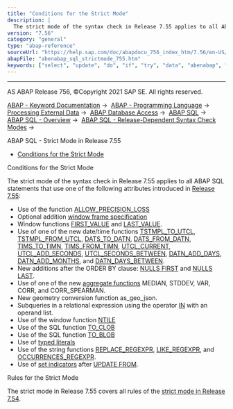 ```yaml
---
title: "Conditions for the Strict Mode"
description: |
  The strict mode of the syntax check in Release 7.55 applies to all ABAP SQL statements that use one of the following attributes introduced in Release 7.55(https://help.sap.com/doc/abapdocu_756_index_htm/7.56/en-US/abennews-755-abap_sql.htm): -   Use of the function ALLOW_PRECISION_LOSS(https:/
version: "7.56"
category: "general"
type: "abap-reference"
sourceUrl: "https://help.sap.com/doc/abapdocu_756_index_htm/7.56/en-US/abenabap_sql_strictmode_755.htm"
abapFile: "abenabap_sql_strictmode_755.htm"
keywords: ["select", "update", "do", "if", "try", "data", "abenabap", "sql", "strictmode", "755"]
---
```


* * *

AS ABAP Release 756, ©Copyright 2021 SAP SE. All rights reserved.

[ABAP - Keyword Documentation](https://help.sap.com/doc/abapdocu_756_index_htm/7.56/en-US/abenabap.htm) →  [ABAP - Programming Language](https://help.sap.com/doc/abapdocu_756_index_htm/7.56/en-US/abenabap_reference.htm) →  [Processing External Data](https://help.sap.com/doc/abapdocu_756_index_htm/7.56/en-US/abenabap_language_external_data.htm) →  [ABAP Database Access](https://help.sap.com/doc/abapdocu_756_index_htm/7.56/en-US/abendb_access.htm) →  [ABAP SQL](https://help.sap.com/doc/abapdocu_756_index_htm/7.56/en-US/abenabap_sql.htm) →  [ABAP SQL - Overview](https://help.sap.com/doc/abapdocu_756_index_htm/7.56/en-US/abenabap_sql_oview.htm) →  [ABAP SQL - Release-Dependent Syntax Check Modes](https://help.sap.com/doc/abapdocu_756_index_htm/7.56/en-US/abenabap_sql_strict_modes.htm) → 

ABAP SQL - Strict Mode in Release 7.55

-   [Conditions for the Strict Mode](#abenabap-sql-strictmode-755-1-------rules-for-the-strict-mode---@ITOC@@ABENABAP_SQL_STRICTMODE_755_2)

Conditions for the Strict Mode

The strict mode of the syntax check in Release 7.55 applies to all ABAP SQL statements that use one of the following attributes introduced in [Release 7.55](https://help.sap.com/doc/abapdocu_756_index_htm/7.56/en-US/abennews-755-abap_sql.htm):

-   Use of the function [ALLOW\_PRECISION\_LOSS](https://help.sap.com/doc/abapdocu_756_index_htm/7.56/en-US/abapselect_allow_precision_loss.htm)
-   Optional addition [window frame specification](https://help.sap.com/doc/abapdocu_756_index_htm/7.56/en-US/abapselect_over.htm)
-   Window functions [FIRST\_VALUE](https://help.sap.com/doc/abapdocu_756_index_htm/7.56/en-US/abensql_win_func.htm) and [LAST\_VALUE](https://help.sap.com/doc/abapdocu_756_index_htm/7.56/en-US/abensql_win_func.htm).
-   Use of one of the new date/time functions [TSTMPL\_TO\_UTCL](https://help.sap.com/doc/abapdocu_756_index_htm/7.56/en-US/abensql_date_time_conversions.htm), [TSTMPL\_FROM\_UTCL](https://help.sap.com/doc/abapdocu_756_index_htm/7.56/en-US/abensql_date_time_conversions.htm), [DATS\_TO\_DATN](https://help.sap.com/doc/abapdocu_756_index_htm/7.56/en-US/abensql_date_time_conversions.htm), [DATS\_FROM\_DATN](https://help.sap.com/doc/abapdocu_756_index_htm/7.56/en-US/abensql_date_time_conversions.htm), [TIMS\_TO\_TIMN](https://help.sap.com/doc/abapdocu_756_index_htm/7.56/en-US/abensql_date_time_conversions.htm), [TIMS\_FROM\_TIMN](https://help.sap.com/doc/abapdocu_756_index_htm/7.56/en-US/abensql_date_time_conversions.htm), [UTCL\_CURRENT](https://help.sap.com/doc/abapdocu_756_index_htm/7.56/en-US/abensql_timestamp_func.htm), [UTCL\_ADD\_SECONDS](https://help.sap.com/doc/abapdocu_756_index_htm/7.56/en-US/abensql_timestamp_func.htm), [UTCL\_SECONDS\_BETWEEN](https://help.sap.com/doc/abapdocu_756_index_htm/7.56/en-US/abensql_timestamp_func.htm), [DATN\_ADD\_DAYS](https://help.sap.com/doc/abapdocu_756_index_htm/7.56/en-US/abensql_date_func.htm), [DATN\_ADD\_MONTHS](https://help.sap.com/doc/abapdocu_756_index_htm/7.56/en-US/abensql_date_func.htm), and [DATN\_DAYS\_BETWEEN](https://help.sap.com/doc/abapdocu_756_index_htm/7.56/en-US/abensql_date_func.htm).
-   New additions after the ORDER BY clause: [NULLS FIRST](https://help.sap.com/doc/abapdocu_756_index_htm/7.56/en-US/abaporderby_clause.htm) and [NULLS LAST](https://help.sap.com/doc/abapdocu_756_index_htm/7.56/en-US/abaporderby_clause.htm).
-   Use of one of the new [aggregate functions](https://help.sap.com/doc/abapdocu_756_index_htm/7.56/en-US/abensql_agg_func.htm) MEDIAN, STDDEV, VAR, CORR, and CORR\_SPEARMAN.
-   New geometry conversion function as\_geo\_json.
-   Subqueries in a relational expression using the operator [IN](https://help.sap.com/doc/abapdocu_756_index_htm/7.56/en-US/abenwhere_logexp_list_in.htm) with an operand list.
-   Use of the window function [NTILE](https://help.sap.com/doc/abapdocu_756_index_htm/7.56/en-US/abensql_win_func.htm)
-   Use of the SQL function [TO\_CLOB](https://help.sap.com/doc/abapdocu_756_index_htm/7.56/en-US/abensql_type_conv_func.htm)
-   Use of the SQL function [TO\_BLOB](https://help.sap.com/doc/abapdocu_756_index_htm/7.56/en-US/abensql_type_conv_func.htm)
-   Use of [typed literals](https://help.sap.com/doc/abapdocu_756_index_htm/7.56/en-US/abenabap_sql_typed_literals.htm)
-   Use of the string functions [REPLACE\_REGEXPR](https://help.sap.com/doc/abapdocu_756_index_htm/7.56/en-US/abensql_string_func.htm), [LIKE\_REGEXPR](https://help.sap.com/doc/abapdocu_756_index_htm/7.56/en-US/abensql_string_func.htm), and [OCCURRENCES\_REGEXPR](https://help.sap.com/doc/abapdocu_756_index_htm/7.56/en-US/abensql_string_func.htm).
-   Use of [set indicators](https://help.sap.com/doc/abapdocu_756_index_htm/7.56/en-US/abapupdate_set_indicator.htm) after [UPDATE FROM](https://help.sap.com/doc/abapdocu_756_index_htm/7.56/en-US/abapupdate_source.htm).

Rules for the Strict Mode

The strict mode in Release 7.55 covers all rules of the [strict mode in Release 7.54](https://help.sap.com/doc/abapdocu_756_index_htm/7.56/en-US/abenabap_sql_strictmode_754.htm).